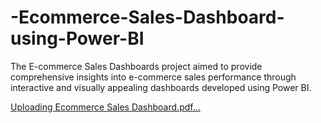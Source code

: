 # -Ecommerce-Sales-Dashboard-using-Power-BI
The E-commerce Sales Dashboards project aimed to provide comprehensive insights into e-commerce sales performance through interactive and visually appealing dashboards developed using Power BI.




[Uploading Ecommerce Sales Dashboard.pdf…]()
